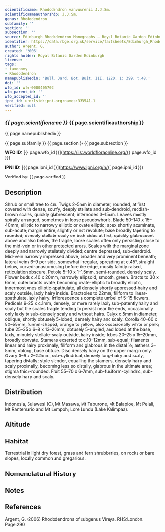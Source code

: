 ```yaml
---
scientificname: Rhododendron vanvuurenii J.J.Sm.
scientificnameauthorship: J.J.Sm.
genus: Rhododendron
subfamily: ''
section: ''
subsection: ''
source: Edinburgh Rhododendron Monographs – Royal Botanic Garden Edinburgh
identifier: https://data.rbge.org.uk/service/factsheets/Edinburgh_Rhododendron_Monographs.xhtml
author: Argent, G.
created: '2006'
rights holder: Royal Botanic Garden Edinburgh
license: ''
tags:
- taxonomy
- Rhododendron
namepublishedin: 'Bull. Jard. Bot. Buit. III, 1920. 1: 399, t.48.'
doi: ''
wfo_id: wfo-0000405702
wfo_parent_id: ''
wfo_accepted_id: ''
ipni_id: urn:lsid:ipni.org:names:333541-1
verified: null
---
```

### _{{ page.scientificname }}_ {{ page.scientificauthorship }}
 {{ page.namepublishedin }}

{{ page.subfamily }} {{ page.section }} {{ page.subsection }}

**WFO ID:** [{{ page.wfo_id }}](https://list.worldfloraonline.org/{{ page.wfo_id }})

**IPNI ID:** [{{ page.ipni_id }}](https://www.ipni.org/n/{{ page.ipni_id }})

Verified by: {{ page.verified }}



## Description
Shrub or small tree to 4m. Twigs 2–5mm in diameter, rounded, at first covered with dense, scurfy, deeply stellate and sub-dendroid, reddish-brown scales, quickly glabrescent; internodes 3–15cm. Leaves mostly spirally arranged, sometimes in loose pseudowhorls. Blade 50–140 x 15–40mm, elliptic to narrowly elliptic or ovate elliptic; apex shortly acuminate, sub-acute; margin entire, slightly or not revolute; base broadly tapering to rounded; densely stellate-scaly on both sides at first, quickly glabrescent above and also below, the fragile, loose scales often only persisting close to the mid-vein or in other protected areas. Scales with the marginal zone deeply and narrowly stellately divided; centre depressed, sub-dendroid. Mid-vein narrowly impressed above, broader and very prominent beneath; lateral veins 6–9 per side, somewhat irregular, spreading at c.45°, straight below, curved-anastomosing before the edge, mostly faintly raised, reticulation obscure. Petiole 5–10 x 1–1.5mm, semi-rounded, densely scaly. Flower buds c.40 x 20mm, narrowly ellipsoid, smooth, green. Bracts to 30 x 6mm, outer bracts ovate, becoming ovate-elliptic to broadly elliptic, innermost ones elliptic-spathulate, all densely shortly appressed-hairy and scaly outside, laxly hairy inside. Bracteoles to 22mm, filiform to linear-spathulate, laxly hairy. Inflorescence a complete umbel of 5–15 flowers. Pedicels 9–25 x c.1mm, densely, or more rarely laxly sub-patently hairy and scaly but the scales fragile tending to persist near the ends, occasionally only laxly to sub-densely scaly and without hairs. Calyx c.5mm in diameter, oblique, shortly obtusely 5-lobed, densely hairy and scaly. Corolla 40–60 x 50–55mm, funnel-shaped, orange to yellow, also occasionally white or pink; tube 25–35 x 6–8 x 13–20mm, obtusely 5-angled, and lobed at the base, laxly, minutely stellate-scaly outside, hairy inside; lobes 20–25 x 15–20mm, broadly obovate. Stamens exserted to c.10–12mm, sub-equal; fila­ments linear and hairy proximally, filiform and glabrous in the distal ½; anthers 3–5mm, oblong, base obtuse. Disc densely hairy on the upper margin only. Ovary 5–9 x 2–2.5mm, sub-cylindrical, densely long-hairy and scaly, tapering distally; style slender, equalling the stamens, densely hairy and scaly proximally, becoming less so distally, glabrous in the ultimate area; stigma thick-rounded. Fruit 55–70 x 6–7mm, sub-fusiform-cylindric, sub-densely hairy and scaly.

## Distribution
Indonesia, Sulawesi (C), Mt Masawa, Mt Taburone, Mt Balapioe, Mt Pelali, Mt Rantemario and Mt Lompoh; Lore Lundu (Lake Kalimpaa).

## Altitude


## Habitat
Terrestrial in light dry forest, grass and fern shrubberies, on rocks or bare slopes, locally common and gregarious.

## Nomenclatural History

                       
## Notes


## References

Argent, G. (2006) Rhododendrons of subgenus Vireya. RHS:London. Page:290
